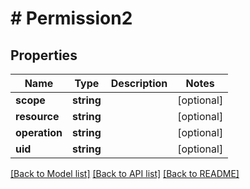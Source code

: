# # Permission2

## Properties

Name | Type | Description | Notes
------------ | ------------- | ------------- | -------------
**scope** | **string** |  | [optional]
**resource** | **string** |  | [optional]
**operation** | **string** |  | [optional]
**uid** | **string** |  | [optional]

[[Back to Model list]](../../README.md#models) [[Back to API list]](../../README.md#endpoints) [[Back to README]](../../README.md)
